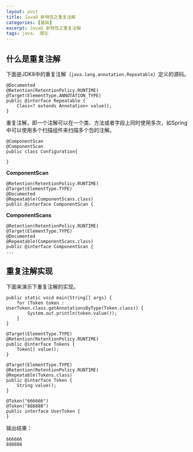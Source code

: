 ```yaml
---
layout: post
title: Java8 新特性之重复注解
categories: [基础]
excerpt: Java8 新特性之重复注解
tags: java， 理论  
---
```


## 什么是重复注解

下面是JDK8中的重复注解（`java.lang.annotation.Repeatable`）定义的源码。

```
@Documented
@Retention(RetentionPolicy.RUNTIME)
@Target(ElementType.ANNOTATION_TYPE)
public @interface Repeatable {
    Class<? extends Annotation> value();
}
```

重复注解，即一个注解可以在一个类、方法或者字段上同时使用多次，如Spring中可以使用多个扫描组件来扫描多个包的注解。

```
@ComponentScan
@ComponentScan
public class Configuration{
    
}
```

**ComponentScan**

```
@Retention(RetentionPolicy.RUNTIME)
@Target(ElementType.TYPE)
@Documented
@Repeatable(ComponentScans.class)
public @interface ComponentScan {
```

**ComponentScans**

```
@Retention(RetentionPolicy.RUNTIME)
@Target(ElementType.TYPE)
@Documented
@Repeatable(ComponentScans.class)
public @interface ComponentScan {
...
```

## 重复注解实现

下面来演示下重复注解的实现。


```
public static void main(String[] args) {
	for (Token token : UserToken.class.getAnnotationsByType(Token.class)) {
		System.out.println(token.value());
	}
}

@Target(ElementType.TYPE)
@Retention(RetentionPolicy.RUNTIME)
public @interface Tokens {
	Token[] value();
}

@Target(ElementType.TYPE)
@Retention(RetentionPolicy.RUNTIME)
@Repeatable(Tokens.class)
public @interface Token {
	String value();
}

@Token("666666")
@Token("888888")
public interface UserToken {
}
```

输出结果：

```
666666
888888
```

